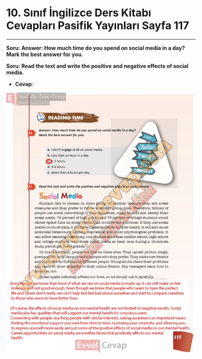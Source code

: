 # 10. Sınıf İngilizce Ders Kitabı Cevapları Pasifik Yayınları Sayfa 117

---

**Soru: Answer: How much time do you spend on social media in a day? Mark the best answer for you.**

**Soru: Read the text and write the positive and negative effects of social media.**

-   **Cevap**:

![Image 1](./image_1.jpg)